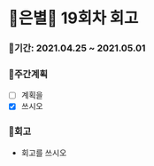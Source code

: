 # 🌼은별🌼 19회차 회고

### 🥕기간: 2021.04.25 ~ 2021.05.01

### 🍆주간계획

- [ ] 계획을
- [x] 쓰시오

### 🥦회고

- 회고를 쓰시오

